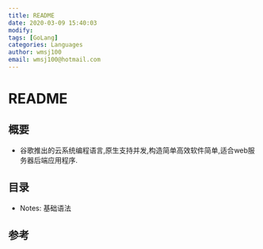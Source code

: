 ```yaml
---
title: README
date: 2020-03-09 15:40:03
modify: 
tags: [GoLang]
categories: Languages
author: wmsj100
email: wmsj100@hotmail.com
---
```


# README

## 概要

- 谷歌推出的云系统编程语言,原生支持并发,构造简单高效软件简单,适合web服务器后端应用程序.

## 目录

- Notes: 基础语法

## 参考

